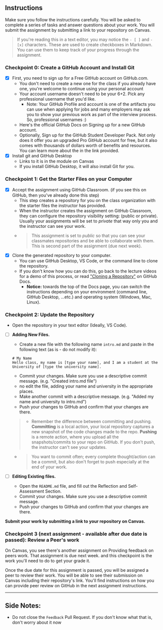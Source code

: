 ## Instructions
Make sure you follow the instructions carefully. You will be asked to complete a series of tasks and answer questions about your work. You will submit the assignment by submitting a link to your repository on Canvas.

> If you're reading this in a text editor, you may notice the `- [ ]` and `- [x]` characters. These are used to create checkboxes in Markdown. You can use them to keep track of your progress through the assignment.

### Checkpoint 0: Create a GitHub Account and Install Git
- [x] First, you need to sign up for a Free GitHub account on GitHub.com. 
    - You don't need to create a new one for the class if you already have one, you're welcome to continue using your personal account
    - Your account username doesn't need to be your 6+2. Pick any professional username that you'd like.
      - Note: Your GitHub Profile and account is one of the artifacts you can use when applying for jobs and many employers may ask you to show your previous work as part of the interview process. So, professional usernames :)
    - Here's the official GitHub Docs on Signing up for a new GitHub account.
    - Optionally, Sign up for the GitHub Student Developer Pack. Not only does it offer you an upgraded Pro GitHub account for free, but it also comes with thousands of dollars worth of benefits and resources. You can learn more about the in the link provided. 
- [x] Install git and GitHub Desktop
  - Links to it is in the module on Canvas
  - If you install GitHub Desktop, it will also install Git for you.
### Checkpoint 1: Get the Starter Files on your Computer
- [x] Accept the assignment using GitHub Classroom. (if you see this on GitHub, then you've already done this step)
   - This step creates a repository for you on the class organization with the starter files the instructor has provided.
   - When the instructor creates the assignment on GitHub Classroom, they can configure the repository visibility setting: (public or private). Usually your assignments will be set to _private_ that way only you and the instructor can see your work.
   - > This assignment is set to _public_ so that you can see your classmates repositories and be able to collaborate with them. This is second part of the assignment (due next week).
- [x] Clone the generated repository to your computer.
   - You can use GitHub Desktop, VS Code, or the command line to clone the repository.
  - If you don't know how you can do this, go back to the lecture videos for a demo of this process, or read ["Cloning a Repository"](https://docs.github.com/en/repositories/creating-and-managing-repositories/cloning-a-repository?tool=webui) on GitHub Docs.
    - **Notice:** towards the top of the Docs page, you can switch the instructions depending on your environment (command line, GitHub Desktop, ...etc.) and operating system (Windows, Mac, Linux).

### Checkpoint 2: Update the Repository
  - Open the repository in your text editor (Ideally, VS Code).
  - [ ] **Adding New Files.**
    - Create a new file with the following name `intro.md` and paste in the following text (as is - do not modify it):
    
    ```
    # My Name
    Hello class, my name is [type your name], and I am a student at the University of [type the university name].
    ```
    - Commit your changes. Make sure you use a descriptive commit message. (e.g. "Created intro.md file")
    - no edit the file, adding your name and university in the appropriate places.
    - Make another commit with a descriptive message. (e.g. "Added my name and university to intro.md")
    - Push your changes to GitHub and confirm that your changes are there.
    > -  Remember the difference between committing and pushing. **Committing** is a local action, your local repository captures a new snapshot of the code changes made to the repo. **Pushing** is a remote action, where you upload all the snapshots/commits to your repo on GitHub. If you don't push, the instructor can't see your updates.
    - > You want to commit often; every complete thought/action can be a commit, but also don't forget to push especially at the end of your work.
  - [ ] **Editing Existing files.**
    - Open the `README.md` file, and fill out the Reflection and Self-Assessment Section.
    - Commit your changes. Make sure you use a descriptive commit message.
    - Push your changes to GitHub and confirm that your changes are there.

**Submit your work by submitting a link to your repository on Canvas.**

### Checkpoint 3 (next assignment - available after due date is passed): Review a Peer's work
On Canvas, you see there's another assignment on Providing feedback on peers work. That assignment is due next week. and this checkpoint is the work you'll need to do to get your grade it.

Once the due date for this assignment is passed, you will be assigned a peer to review their work. You will be able to see their submission on Canvas including their repository's link. You'll find instructions on how you can provide peer review on GitHub in the next assignment instructions.

--------
## Side Notes:
- Do not close the `Feedback` Pull Request. If you don't know what that is, don't worry about it now